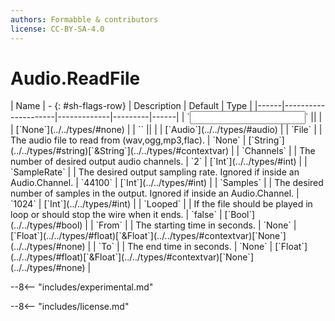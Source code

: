 ```yaml
---
authors: Formabble & contributors
license: CC-BY-SA-4.0
---
```



# Audio.ReadFile

<div class="sh-parameters" markdown="1">
| Name | - {: #sh-flags-row} | Description | Default | Type |
|------|---------------------|-------------|---------|------|
| `<input>` || | | [`None`](../../types/#none) |
| `<output>` || | | [`Audio`](../../types/#audio) |
| `File` |  | The audio file to read from (wav,ogg,mp3,flac). | `None` | [`String`](../../types/#string)[`&String`](../../types/#contextvar) |
| `Channels` |  | The number of desired output audio channels. | `2` | [`Int`](../../types/#int) |
| `SampleRate` |  | The desired output sampling rate. Ignored if inside an Audio.Channel. | `44100` | [`Int`](../../types/#int) |
| `Samples` |  | The desired number of samples in the output. Ignored if inside an Audio.Channel. | `1024` | [`Int`](../../types/#int) |
| `Looped` |  | If the file should be played in loop or should stop the wire when it ends. | `false` | [`Bool`](../../types/#bool) |
| `From` |  | The starting time in seconds. | `None` | [`Float`](../../types/#float)[`&Float`](../../types/#contextvar)[`None`](../../types/#none) |
| `To` |  | The end time in seconds. | `None` | [`Float`](../../types/#float)[`&Float`](../../types/#contextvar)[`None`](../../types/#none) |

</div>

--8<-- "includes/experimental.md"



--8<-- "includes/license.md"

